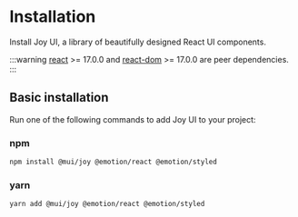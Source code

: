 # Installation

<p class="description">Install Joy UI, a library of beautifully designed React UI components.</p>

<!-- #react-peer-version -->

:::warning
[react](https://www.npmjs.com/package/react) >= 17.0.0 and [react-dom](https://www.npmjs.com/package/react-dom) >= 17.0.0 are peer dependencies.
:::

## Basic installation

Run one of the following commands to add Joy UI to your project:

### npm

```sh
npm install @mui/joy @emotion/react @emotion/styled
```

### yarn

```sh
yarn add @mui/joy @emotion/react @emotion/styled
```
